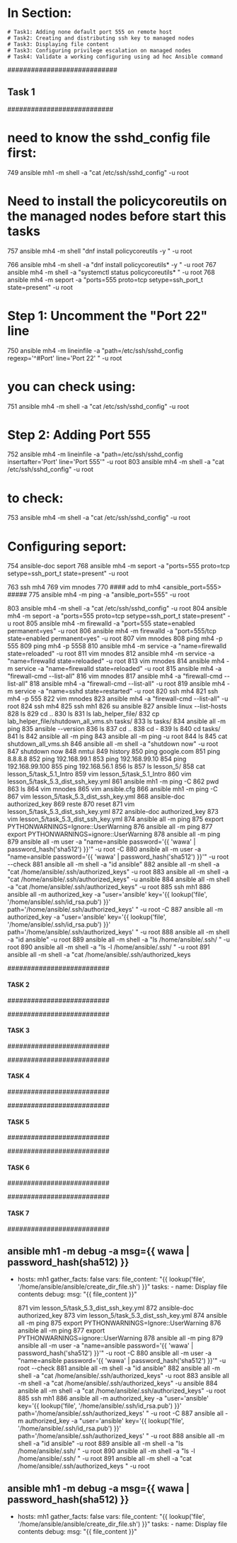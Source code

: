 # In Section:
	# Task1: Adding none default port 555 on remote host
	# Task2: Creating and distributing ssh key to managed nodes
	# Task3: Displaying file content
	# Task3: Configuring privilege escalation on managed nodes
	# Task4: Validate a working configuring using ad hoc Ansible command


############################
##      Task 1          ###
###########################

# need to know the sshd_config file first:
  749  ansible mh1 -m shell -a "cat /etc/ssh/sshd_config" -u root

# Need to install the policycoreutils on the managed nodes before start this tasks
  757  ansible mh4 -m shell "dnf install policycoreutils -y " -u root


  766  ansible mh4 -m shell -a "dnf install policycoreutils* -y " -u root
  767  ansible mh4 -m shell -a "systemctl status policycoreutils* " -u root
  768  ansible mh4 -m seport -a "ports=555 proto=tcp setype=ssh_port_t state=present" -u root


# Step 1: Uncomment the "Port 22" line
  750  ansible mh4 -m lineinfile -a "path=/etc/ssh/sshd_config regexp='^#Port' line='Port 22' " -u root

# you can check using:
  751  ansible mh4 -m shell -a "cat /etc/ssh/sshd_config" -u root

# Step 2: Adding Port 555 
  752  ansible mh4 -m lineinfile -a "path=/etc/ssh/sshd_config insertafter='Port' line='Port 555'" -u root
  803  ansible mh4 -m shell -a "cat /etc/ssh/sshd_config" -u root

# to check:
  753  ansible mh4 -m shell -a "cat /etc/ssh/sshd_config" -u root

# Configuring seport:
  754  ansible-doc seport
  768  ansible mh4 -m seport -a "ports=555 proto=tcp setype=ssh_port_t state=present" -u root

  763  ssh mh4
  769  vim mnodes 
  770  #### add to mh4 <ansible_port=555> #####
  775  ansible mh4 -m ping -a "ansible_port=555" -u root
  
  803  ansible mh4 -m shell -a "cat /etc/ssh/sshd_config" -u root
  804  ansible mh4 -m seport -a "ports=555 proto=tcp setype=ssh_port_t state=present" -u root
  805  ansible mh4 -m firewalld -a "port=555 state=enabled permanent=yes" -u root
  806  ansible mh4 -m firewalld -a "port=555/tcp state=enabled permanent=yes" -u root
  807  vim mnodes 
  808  ping mh4 -p 555
  809  ping mh4 -p 5558
  810  ansible mh4 -m service -a "name=firewalld state=reloaded" -u root
  811  vim mnodes 
  812  ansible mh4 -m service -a "name=firewalld state=reloaded" -u root
  813  vim mnodes 
  814  ansible mh4 -m service -a "name=firewalld state=reloaded" -u root
  815  ansible mh4 -a "firewall-cmd --list-all" 
  816  vim mnodes 
  817  ansible mh4 -a "firewall-cmd --list-all" 
  818  ansible mh4 -a "firewall-cmd --list-all" -u root
  819  ansible mh4 -m service -a "name=sshd state=restarted" -u root
  820  ssh mh4
  821  ssh mh4 -p 555
  822  vim mnodes 
  823  ansible mh4 -a "firewall-cmd --list-all" -u root
  824  ssh mh4
  825  ssh mh1
  826  su ansible
  827  ansible linux --list-hosts
  828  ls
  829  cd ..
  830  ls
  831  ls lab_helper_file/
  832  cp lab_helper_file/shutdown_all_vms.sh tasks/
  833  ls tasks/
  834  ansible all -m ping 
  835  ansible --version
  836  ls
  837  cd ..
  838  cd -
  839  ls
  840  cd tasks/
  841  ls
  842  ansible all -m ping
  843  ansible all -m ping -u root
  844  ls 
  845  cat shutdown_all_vms.sh 
  846  ansible all -m shell -a "shutdown now" -u root
  847  shutdown now 
  848  nmtui
  849  history
  850  ping google.com
  851  ping 8.8.8.8
  852  ping 192.168.99.1
  853  ping 192.168.99.10
  854  ping 192.168.99.100
  855  ping 192.168.56.1
  856  ls 
  857  ls lesson_5/
  858  cat lesson_5/task_5.1_Intro 
  859  vim lesson_5/task_5.1_Intro 
  860  vim lesson_5/task_5.3_dist_ssh_key.yml
  861  ansible mh1 -m ping -C
  862  pwd
  863  ls 
  864  vim mnodes 
  865  vim ansible.cfg
  866  ansible mh1 -m ping -C
  867  vim lesson_5/task_5.3_dist_ssh_key.yml
  868  ansible-doc authorized_key
  869  reste
  870  reset
  871  vim lesson_5/task_5.3_dist_ssh_key.yml
  872  ansible-doc authorized_key
  873  vim lesson_5/task_5.3_dist_ssh_key.yml
  874  ansible all -m ping 
  875  export PYTHONWARNINGS=Ignore::UserWarning
  876  ansible all -m ping 
  877  export PYTHONWARNINGS=ignore::UserWarning
  878  ansible all -m ping 
  879  ansible all -m user -a "name=ansible password='{{ 'wawa' | password_hash('sha512') }}'" -u root -C
  880  ansible all -m user -a "name=ansible password='{{ 'wawa' | password_hash('sha512') }}'" -u root --check
  881  ansible all -m shell -a "id ansible" 
  882  ansible all -m shell -a "cat /home/ansible/.ssh/authorized_keys" -u root
  883  ansible all -m shell -a "cat /home/ansible/.ssh/authorized_keys" -u ansible
  884  ansible all -m shell -a "cat /home/ansible/.ssh/authorized_keys" -u root
  885  ssh mh1
  886  ansible all -m authorized_key -a "user='ansible' key='{{ lookup('file', '/home/ansible/.ssh/id_rsa.pub') }}' path='/home/ansible/.ssh/authorized_keys' " -u root -C
  887  ansible all -m authorized_key -a "user='ansible' key='{{ lookup('file', '/home/ansible/.ssh/id_rsa.pub') }}' path='/home/ansible/.ssh/authorized_keys' " -u root 
  888  ansible all -m shell -a "id ansible" -u root
  889  ansible all -m shell -a "ls /home/ansible/.ssh/ " -u root
  890  ansible all -m shell -a "ls -l /home/ansible/.ssh/ " -u root
  891  ansible all -m shell -a "cat /home/ansible/.ssh/authorized_keys 


##########################
####    TASK 2   #########
##########################




##########################
####    TASK 3   #########
##########################






##########################
####    TASK 4   #########
##########################



##########################
####    TASK 5   #########
##########################



##########################
####    TASK 6   #########
##########################



##########################
####    TASK 7   #########
##########################





ansible mh1 -m debug -a msg={{ wawa | password_hash(sha512) }}
---
- hosts: mh1
  gather_facts: false
  vars:
          file_content: "{{ lookup('file', '/home/ansible/ansible/create_dir_file.sh') }}" 
  tasks:
          - name: Display file contents
            debug:
                    msg: "{{ file_content }}"










  871  vim lesson_5/task_5.3_dist_ssh_key.yml
  872  ansible-doc authorized_key
  873  vim lesson_5/task_5.3_dist_ssh_key.yml
  874  ansible all -m ping 
  875  export PYTHONWARNINGS=Ignore::UserWarning
  876  ansible all -m ping 
  877  export PYTHONWARNINGS=ignore::UserWarning
  878  ansible all -m ping 
  879  ansible all -m user -a "name=ansible password='{{ 'wawa' | password_hash('sha512') }}'" -u root -C
  880  ansible all -m user -a "name=ansible password='{{ 'wawa' | password_hash('sha512') }}'" -u root --check
  881  ansible all -m shell -a "id ansible" 
  882  ansible all -m shell -a "cat /home/ansible/.ssh/authorized_keys" -u root
  883  ansible all -m shell -a "cat /home/ansible/.ssh/authorized_keys" -u ansible
  884  ansible all -m shell -a "cat /home/ansible/.ssh/authorized_keys" -u root
  885  ssh mh1
  886  ansible all -m authorized_key -a "user='ansible' key='{{ lookup('file', '/home/ansible/.ssh/id_rsa.pub') }}' path='/home/ansible/.ssh/authorized_keys' " -u root -C
  887  ansible all -m authorized_key -a "user='ansible' key='{{ lookup('file', '/home/ansible/.ssh/id_rsa.pub') }}' path='/home/ansible/.ssh/authorized_keys' " -u root 
  888  ansible all -m shell -a "id ansible" -u root
  889  ansible all -m shell -a "ls /home/ansible/.ssh/ " -u root
  890  ansible all -m shell -a "ls -l /home/ansible/.ssh/ " -u root
  891  ansible all -m shell -a "cat /home/ansible/.ssh/authorized_keys " -u root

ansible mh1 -m debug -a msg={{ wawa | password_hash(sha512) }}
---
- hosts: mh1
  gather_facts: false
  vars:
          file_content: "{{ lookup('file', '/home/ansible/ansible/create_dir_file.sh') }}" 
  tasks:
          - name: Display file contents
            debug:
                    msg: "{{ file_content }}"

